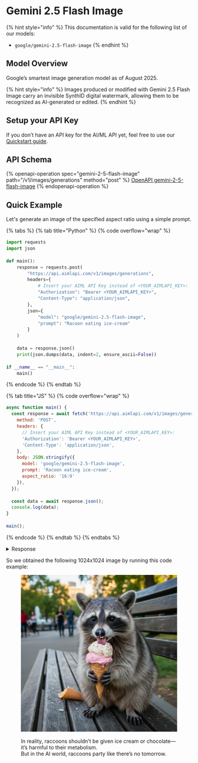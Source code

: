 # Gemini 2.5 Flash Image

{% hint style="info" %}
This documentation is valid for the following list of our models:

* `google/gemini-2.5-flash-image`
{% endhint %}

## Model Overview <a href="#model-overview" id="model-overview"></a>

Google’s smartest image generation model as of August 2025.

{% hint style="info" %}
Images produced or modified with Gemini 2.5 Flash Image carry an invisible SynthID digital watermark, allowing them to be recognized as AI-generated or edited.
{% endhint %}

## Setup your API Key <a href="#setup-your-api-key" id="setup-your-api-key"></a>

If you don’t have an API key for the AI/ML API yet, feel free to use our [Quickstart guide](https://docs.aimlapi.com/quickstart/setting-up).

## API Schema

{% openapi-operation spec="gemini-2-5-flash-image" path="/v1/images/generations" method="post" %}
[OpenAPI gemini-2-5-flash-image](https://raw.githubusercontent.com/aimlapi/api-docs/refs/heads/main/docs/api-references/image-models/Google/gemini-2.5-flash-image.json)
{% endopenapi-operation %}

## Quick Example

Let's generate an image of the specified aspect ratio using a simple prompt.

{% tabs %}
{% tab title="Python" %}
{% code overflow="wrap" %}
```python
import requests
import json

def main():
    response = requests.post(
        "https://api.aimlapi.com/v1/images/generations",
        headers={
            # Insert your AIML API Key instead of <YOUR_AIMLAPI_KEY>:
            "Authorization": "Bearer <YOUR_AIMLAPI_KEY>",
            "Content-Type": "application/json",
        },
        json={
            "model": "google/gemini-2.5-flash-image",
            "prompt": "Racoon eating ice-cream"
        }
    )

    data = response.json()
    print(json.dumps(data, indent=2, ensure_ascii=False))

if __name__ == "__main__":
    main()
```
{% endcode %}
{% endtab %}

{% tab title="JS" %}
{% code overflow="wrap" %}
```javascript
async function main() {
  const response = await fetch('https://api.aimlapi.com/v1/images/generations', {
    method: 'POST',
    headers: {
      // Insert your AIML API Key instead of <YOUR_AIMLAPI_KEY>:
      'Authorization': 'Bearer <YOUR_AIMLAPI_KEY>',
      'Content-Type': 'application/json',
    },
    body: JSON.stringify({
      model: 'google/gemini-2.5-flash-image',
      prompt: 'Racoon eating ice-cream',
      aspect_ratio: '16:9'
    }),
  });

  const data = await response.json();
  console.log(data);
}

main();
```
{% endcode %}
{% endtab %}
{% endtabs %}

<details>

<summary>Response</summary>

{% code overflow="wrap" %}
```json5
{
  images: [
    {
      url: 'https://cdn.aimlapi.com/eagle/files/zebra/VVpZmbuvMBg3k7OqJ8UnP.jpeg',
      content_type: 'image/jpeg',
      file_name: 'output.jpeg',
      file_size: null
    }
  ],
  description: "Sounds adorable! Here's a racoon enjoying some ice cream: "
}
```
{% endcode %}

</details>

So we obtained the following 1024x1024 image by running this code example:

<figure><img src="../../../.gitbook/assets/Ltdy-0QLZAnyBGLRyh-pP.jpeg" alt=""><figcaption><p>In reality, raccoons shouldn’t be given ice cream or chocolate—it’s harmful to their metabolism. <br>But in the AI world, raccoons party like there’s no tomorrow.</p></figcaption></figure>
